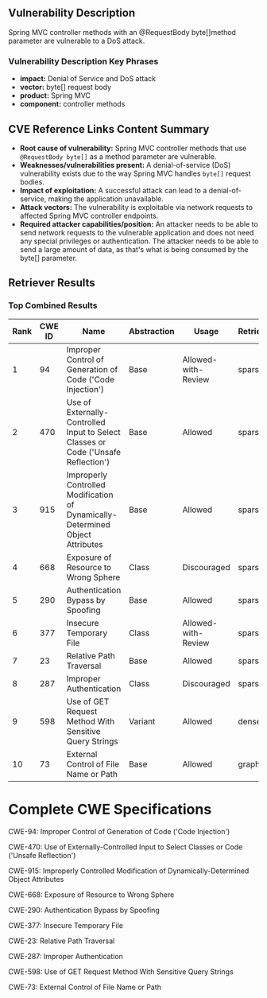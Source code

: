 ## Vulnerability Description
Spring MVC controller methods with an @RequestBody byte[]method parameter are vulnerable to a DoS attack.

### Vulnerability Description Key Phrases
- **impact:** Denial of Service and DoS attack
- **vector:** byte[] request body
- **product:** Spring MVC
- **component:** controller methods

## CVE Reference Links Content Summary
- **Root cause of vulnerability:** Spring MVC controller methods that use `@RequestBody byte[]` as a method parameter are vulnerable.
- **Weaknesses/vulnerabilities present:** A denial-of-service (DoS) vulnerability exists due to the way Spring MVC handles `byte[]` request bodies.
- **Impact of exploitation:** A successful attack can lead to a denial-of-service, making the application unavailable.
- **Attack vectors:** The vulnerability is exploitable via network requests to affected Spring MVC controller endpoints.
- **Required attacker capabilities/position:** An attacker needs to be able to send network requests to the vulnerable application and does not need any special privileges or authentication. The attacker needs to be able to send a large amount of data, as that's what is being consumed by the byte[] parameter.

## Retriever Results

### Top Combined Results

| Rank | CWE ID | Name | Abstraction | Usage  | Retrievers | Individual Scores |
|------|--------|------|-------------|-------|------------|-------------------|
| 1 | 94 | Improper Control of Generation of Code ('Code Injection') | Base | Allowed-with-Review | sparse | 0.035 |
| 2 | 470 | Use of Externally-Controlled Input to Select Classes or Code ('Unsafe Reflection') | Base | Allowed | sparse | 0.032 |
| 3 | 915 | Improperly Controlled Modification of Dynamically-Determined Object Attributes | Base | Allowed | sparse | 0.030 |
| 4 | 668 | Exposure of Resource to Wrong Sphere | Class | Discouraged | sparse | 0.030 |
| 5 | 290 | Authentication Bypass by Spoofing | Base | Allowed | sparse | 0.028 |
| 6 | 377 | Insecure Temporary File | Class | Allowed-with-Review | sparse | 0.028 |
| 7 | 23 | Relative Path Traversal | Base | Allowed | sparse | 0.028 |
| 8 | 287 | Improper Authentication | Class | Discouraged | sparse | 0.028 |
| 9 | 598 | Use of GET Request Method With Sensitive Query Strings | Variant | Allowed | dense | 0.407 |
| 10 | 73 | External Control of File Name or Path | Base | Allowed | graph | 0.002 |



# Complete CWE Specifications

CWE-94: Improper Control of Generation of Code ('Code Injection')

CWE-470: Use of Externally-Controlled Input to Select Classes or Code ('Unsafe Reflection')

CWE-915: Improperly Controlled Modification of Dynamically-Determined Object Attributes

CWE-668: Exposure of Resource to Wrong Sphere

CWE-290: Authentication Bypass by Spoofing

CWE-377: Insecure Temporary File

CWE-23: Relative Path Traversal

CWE-287: Improper Authentication

CWE-598: Use of GET Request Method With Sensitive Query Strings

CWE-73: External Control of File Name or Path